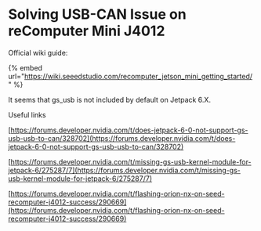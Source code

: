 # Solving USB-CAN Issue on reComputer Mini J4012

Official wiki guide:

{% embed url="https://wiki.seeedstudio.com/recomputer_jetson_mini_getting_started/" %}



It seems that gs\_usb is not included by default on Jetpack 6.X.



Useful links

[https://forums.developer.nvidia.com/t/does-jetpack-6-0-not-support-gs-usb-usb-to-can/328702](https://forums.developer.nvidia.com/t/does-jetpack-6-0-not-support-gs-usb-usb-to-can/328702)

[https://forums.developer.nvidia.com/t/missing-gs-usb-kernel-module-for-jetpack-6/275287/7](https://forums.developer.nvidia.com/t/missing-gs-usb-kernel-module-for-jetpack-6/275287/7)

[https://forums.developer.nvidia.com/t/flashing-orion-nx-on-seed-recomputer-j4012-success/290669](https://forums.developer.nvidia.com/t/flashing-orion-nx-on-seed-recomputer-j4012-success/290669)









